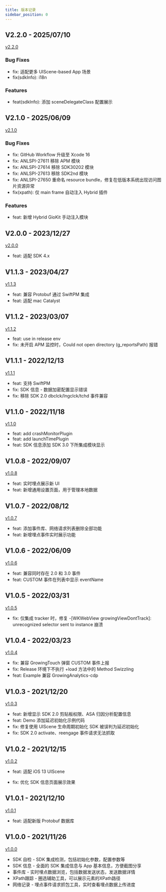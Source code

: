 ```yaml
---
title: 版本记录
sidebar_position: 0
---
```


## V2.2.0 - 2025/07/10

[v2.2.0](https://github.com/growingio/growingio-sdk-ios-toolskit/releases/tag/2.2.0)

### Bug Fixes

* fix: 适配更多 UIScene-based App 场景
* fix(sdkInfo): i18n

### Features

* feat(sdkInfo): 添加 sceneDelegateClass 配置展示

## V2.1.0 - 2025/06/09

[v2.1.0](https://github.com/growingio/growingio-sdk-ios-toolskit/releases/tag/2.1.0)

### Bug Fixes

* fix: GitHub Workflow 升级至 Xcode 16
* fix: ANLSPI-27611 移除 APM 模块
* fix: ANLSPI-27614 移除 SDK30202 模块
* fix: ANLSPI-27613 移除 SDK2nd 模块
* fix: ANLSPI-27650 重命名 resource bundle，修复在低版本系统出现访问图片资源异常
* fix(xpath): 仅 main frame 自动注入 Hybrid 插件

### Features

* feat: 新增 Hybrid GioKit 手动注入模块

## V2.0.0 - 2023/12/27

[v2.0.0](https://github.com/growingio/growingio-sdk-ios-toolskit/releases/tag/2.0.0)

* feat: 适配 SDK 4.x

## V1.1.3 - 2023/04/27

[v1.1.3](https://github.com/growingio/growingio-sdk-ios-toolskit/releases/tag/1.1.3)

* feat: 兼容 Protobuf 通过 SwiftPM 集成
* feat: 适配 mac Catalyst

## V1.1.2 - 2023/03/07

[v1.1.2](https://github.com/growingio/growingio-sdk-ios-toolskit/releases/tag/1.1.2)

* feat: use in release env
* fix: 未开启 APM 监控时，Could not open directory (g_reportsPath) 报错

## V1.1.1 - 2022/12/13

[v1.1.1](https://github.com/growingio/growingio-sdk-ios-toolskit/releases/tag/1.1.1)

* feat: 支持 SwiftPM
* fix: SDK 信息 - 数据加密配置显示错误
* fix: 移除 SDK 2.0 dbclck/lngclck/tchd 事件兼容

## V1.1.0 - 2022/11/18

[v1.1.0](https://github.com/growingio/growingio-sdk-ios-toolskit/releases/tag/1.1.0)

* feat: add crashMonitorPlugin
* feat: add launchTimePlugin
* feat: SDK 信息添加 SDK 3.0 下所集成模块显示

## V1.0.8 - 2022/09/07

[v1.0.8](https://github.com/growingio/growingio-sdk-ios-toolskit/releases/tag/1.0.8)

* feat: 实时埋点展示新 UI
* feat: 新增通用设置页面，用于管理本地数据

## V1.0.7 - 2022/08/12

[v1.0.7](https://github.com/growingio/growingio-sdk-ios-toolskit/releases/tag/1.0.7)

* feat: 添加事件库、网络请求列表删除全部功能
* feat: 新增埋点事件实时展示功能

## V1.0.6 - 2022/06/09

[v1.0.6](https://github.com/growingio/growingio-sdk-ios-toolskit/releases/tag/1.0.6)

* feat: 兼容同时存在 2.0 和 3.0 事件
* feat: CUSTOM 事件在列表中显示 eventName

## V1.0.5 - 2022/03/31

[v1.0.5](https://github.com/growingio/growingio-sdk-ios-toolskit/releases/tag/1.0.5)

* fix: 仅集成 tracker 时，修复 -[WKWebView growingViewDontTrack]: unrecognized selector sent to instance 崩溃

## V1.0.4 - 2022/03/23

[v1.0.4](https://github.com/growingio/growingio-sdk-ios-toolskit/releases/tag/1.0.4)

* fix: 兼容 GrowingTouch 弹窗 CUSTOM 事件上报
* fix: Release 环境下不执行 +load 方法中的 Method Swizzling
* feat: Example 兼容 GrowingAnalytics-cdp

## V1.0.3 - 2021/12/20

[v1.0.3](https://github.com/growingio/growingio-sdk-ios-toolskit/releases/tag/1.0.3)

* feat: 新增显示 SDK 2.0 剪贴板权限、ASA 归因分析配置信息
* feat: Demo 添加延迟初始化示例代码
* fix: 修复使用 UIScene 生命周期初始化 SDK 被误判为延迟初始化
* fix: SDK 2.0 activate、reengage 事件请求无法抓取

## V1.0.2 - 2021/12/15

[v1.0.2](https://github.com/growingio/growingio-sdk-ios-toolskit/releases/tag/1.0.2)

* feat: 适配 iOS 13 UIScene

* fix: 优化 SDK 信息页面展示效果

## V1.0.1 - 2021/12/10

[v1.0.1](https://github.com/growingio/growingio-sdk-ios-toolskit/releases/tag/1.0.1)

* feat: 适配新版 Protobuf 数据库

## V1.0.0 - 2021/11/26

[v1.0.0](https://github.com/growingio/growingio-sdk-ios-toolskit/releases/tag/1.0.0) 

* SDK 自检 - SDK 集成检测，包括初始化参数，配置参数等
* SDK 信息 - 全面的 SDK 集成信息与 App 基本信息，方便截图分享
* 事件库 - 实时埋点数据浏览，包括数据发送状态，发送数据详情
* XPath跟踪 - 圈选辅助工具，可以展示元素的XPath路径
* 网络记录 - 埋点事件请求抓包工具，实时查看埋点数据上传进度
